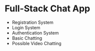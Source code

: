 # Full-Stack Chat App
- Registration System
- Login System
- Authentication System
- Basic Chatting
- Possible Video Chatting